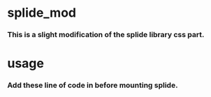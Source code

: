 # splide_mod

### This is a slight modification of the splide library css part.

# usage

### Add these line of code in before mounting splide.


